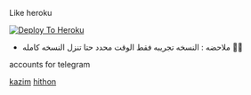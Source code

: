 Like heroku

[![Deploy To Heroku](https://www.herokucdn.com/deploy/button.svg)](https://dashboard.heroku.com/new?template=https:https://github.com/KAZIM8/HITHON-PACK)

- ملاحضه : النسخه تجريبه فقط الوقت محدد حتا تنزل النسخه كامله 👾💜

accounts for telegram 

[kazim](https://t.me/YTLTY)
[hithon](https://t.me/Hithon)

